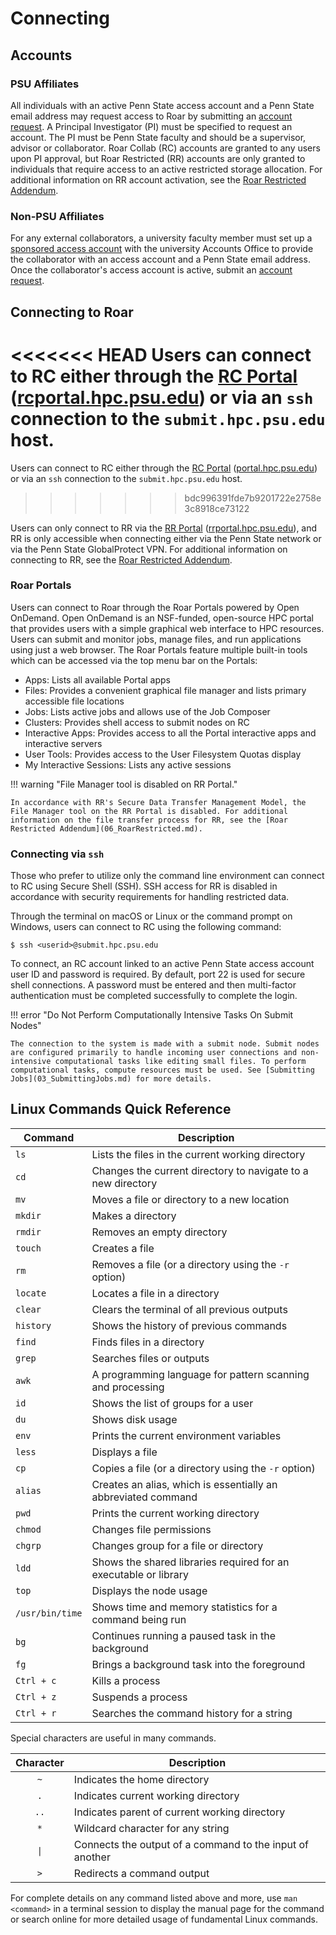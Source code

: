 
# Connecting



## Accounts



### PSU Affiliates

All individuals with an active Penn State access account and a Penn State email address may request access to Roar by submitting an [account request](https://www.icds.psu.edu/computing-services/account-setup). 
A Principal Investigator (PI) must be specified to request an account. 
The PI must be Penn State faculty and should be a supervisor, advisor or collaborator.
Roar Collab (RC) accounts are granted to any users upon PI approval, but Roar Restricted (RR) accounts are only granted to individuals that require access to an active restricted storage allocation. For additional information on RR account activation, see the [Roar Restricted Addendum](06_RoarRestricted.md).


### Non-PSU Affiliates

For any external collaborators, a university faculty member must set up a 
[sponsored access account](https://security.psu.edu/services/penn-state-accts/sponsored) with the university Accounts Office to provide the collaborator with an access account and a Penn State email address. 
Once the collaborator's access account is active, submit an [account request](https://www.icds.psu.edu/computing-services/account-setup).


## Connecting to Roar

<<<<<<< HEAD
Users can connect to RC either through the [RC Portal](https://rcportal.hpc.psu.edu) ([rcportal.hpc.psu.edu](https://rcportal.hpc.psu.edu)) or via an `ssh` connection to the `submit.hpc.psu.edu` host.
=======
Users can connect to RC either through the [RC Portal](https://portal.hpc.psu.edu) ([portal.hpc.psu.edu](https://portal.hpc.psu.edu)) or via an `ssh` connection to the `submit.hpc.psu.edu` host.
>>>>>>> bdc996391fde7b9201722e2758e3c8918ce73122

Users can only connect to RR via the [RR Portal](https://rrportal.hpc.psu.edu) ([rrportal.hpc.psu.edu](https://rrportal.hpc.psu.edu)), and RR is only accessible when connecting either via the Penn State network or via the Penn State GlobalProtect VPN. 
For additional information on connecting to RR, see the [Roar Restricted Addendum](06_RoarRestricted.md).


### Roar Portals

Users can connect to Roar through the Roar Portals powered by Open OnDemand. 
Open OnDemand is an NSF-funded, open-source HPC portal that provides users with a simple graphical web interface to HPC resources. 
Users can submit and monitor jobs, manage files, and run applications using just a web browser.
The Roar Portals feature multiple built-in tools which can be accessed via the top menu bar on the Portals:

 - Apps: Lists all available Portal apps
 - Files: Provides a convenient graphical file manager and lists primary accessible file locations
 - Jobs: Lists active jobs and allows use of the Job Composer
 - Clusters: Provides shell access to submit nodes on RC
 - Interactive Apps: Provides access to all the Portal interactive apps and interactive servers
 - User Tools: Provides access to the User Filesystem Quotas display
 - My Interactive Sessions: Lists any active sessions


!!! warning  "File Manager tool is disabled on RR Portal."

    In accordance with RR's Secure Data Transfer Management Model, the File Manager tool on the RR Portal is disabled. For additional information on the file transfer process for RR, see the [Roar Restricted Addendum](06_RoarRestricted.md).


### Connecting via `ssh`

Those who prefer to utilize only the command line environment can connect to RC using Secure Shell (SSH). 
SSH access for RR is disabled in accordance with security requirements for handling restricted data.

Through the terminal on macOS or Linux or the command prompt on Windows, users can connect to RC using the following command:

```
$ ssh <userid>@submit.hpc.psu.edu
```

To connect, an RC account linked to an active Penn State access account user ID and password is required. 
By default, port 22 is used for secure shell connections. 
A password must be entered and then multi-factor authentication must be completed successfully to complete the login.

!!! error  "Do Not Perform Computationally Intensive Tasks On Submit Nodes"

    The connection to the system is made with a submit node. Submit nodes are configured primarily to handle incoming user connections and non-intensive computational tasks like editing small files. To perform computational tasks, compute resources must be used. See [Submitting Jobs](03_SubmittingJobs.md) for more details.


[//]: <> (#### X11 Forwarding)




## Linux Commands Quick Reference

| Command | Description |
| ---- | ---- |
| `ls` | Lists the files in the current working directory |
| `cd` | Changes the current directory to navigate to a new directory |
| `mv` | Moves a file or directory to a new location |
| `mkdir` | Makes a directory |
| `rmdir` | Removes an empty directory |
| `touch` | Creates a file |
| `rm` | Removes a file (or a directory using the `-r` option) |
| `locate` | Locates a file in a directory |
| `clear` | Clears the terminal of all previous outputs |
| `history` | Shows the history of previous commands |
| `find` | Finds files in a directory |
| `grep` | Searches files or outputs |
| `awk` | A programming language for pattern scanning and processing |
| `id` | Shows the list of groups for a user |
| `du` | Shows disk usage |
| `env` | Prints the current environment variables |
| `less` | Displays a file |
| `cp` | Copies a file (or a directory using the `-r` option) |
| `alias` | Creates an alias, which is essentially an abbreviated command |
| `pwd` | Prints the current working directory |
| `chmod` | Changes file permissions |
| `chgrp` | Changes group for a file or directory |
| `ldd` | Shows the shared libraries required for an executable or library |
| `top` | Displays the node usage |
| `/usr/bin/time` | Shows time and memory statistics for a command being run |
| `bg` | Continues running a paused task in the background |
| `fg` | Brings a background task into the foreground |
| `Ctrl + c` | Kills a process |
| `Ctrl + z` | Suspends a process |
| `Ctrl + r` | Searches the command history for a string |

Special characters are useful in many commands.

| Character | Description |
| :----: | ---- |
| `~` | Indicates the home directory |
| `.` | Indicates current working directory |
| `..` | Indicates parent of current working directory |
| `*` | Wildcard character for any string |
| <code>&#124;</code> | Connects the output of a command to the input of another |
| `>` | Redirects a command output |

For complete details on any command listed above and more, use `man <command>` in a terminal session to display the manual page for the command or search online for more detailed usage of fundamental Linux commands.

